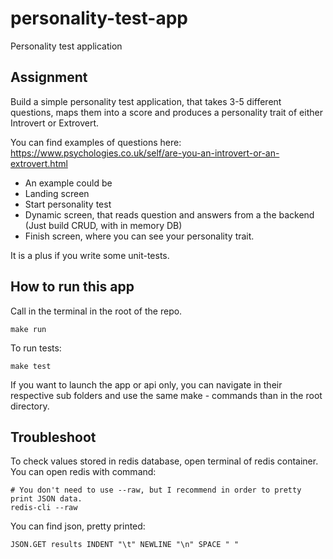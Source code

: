 # personality-test-app
Personality test application


## Assignment
Build a simple personality test application, that takes 3-5 different questions, maps them into a score and produces a personality trait of either Introvert or Extrovert.


You can find examples of questions here: https://www.psychologies.co.uk/self/are-you-an-introvert-or-an-extrovert.html


 * An example could be
 * Landing screen
 * Start personality test
 * Dynamic screen, that reads question and answers from a the backend (Just build CRUD, with in memory DB)
 * Finish screen, where you can see your personality trait.


It is a plus if you write some unit-tests.


## How to run this app


Call in the terminal in the root of the repo.
```
make run
```

To run tests:
```
make test
```

If you want to launch the app or api only, you can navigate in their respective sub folders and use the same make - commands than in the root directory.


## Troubleshoot

To check values stored in redis database, open terminal of redis container. You can open redis with command:
```
# You don't need to use --raw, but I recommend in order to pretty print JSON data.
redis-cli --raw
```

You can find json, pretty printed:
```
JSON.GET results INDENT "\t" NEWLINE "\n" SPACE " " 
```
